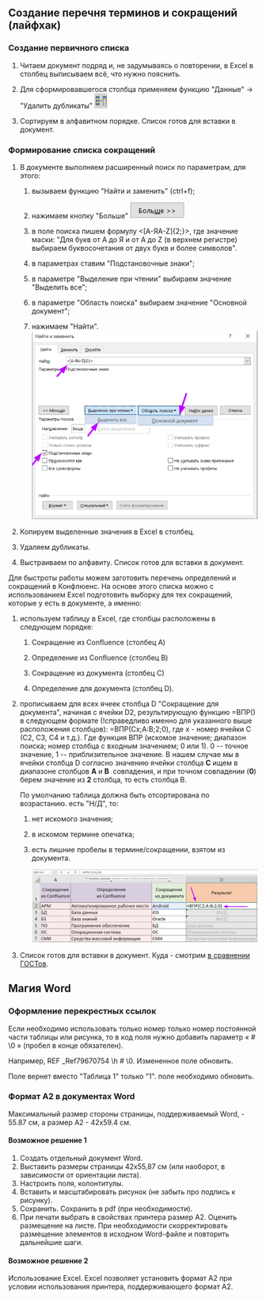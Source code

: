 
## Создание перечня терминов и сокращений (лайфхак)

### Создание первичного списка 

1.  Читаем документ подряд и, не задумываясь о повторении, в Excel в
    столбец выписываем всё, что нужно пояснить.

2.  Для сформировавшегося столбца применяем функцию "Данные" -> "Удалить дубликаты" ![Удаление](Дубликаты.png)

3.  Сортируем в алфавитном порядке. Список готов для вставки в документ.

### Формирование списка сокращений

1.  В документе выполняем расширенный поиск по параметрам, для этого:

    1.  вызываем функцию "Найти и заменить" (ctrl+f);

    2.  нажимаем кнопку "Больше"
        ![Больше](Больше.png)

    3.  в поле поиска пишем формулу <[А-ЯA-Z]{2;}>, где значение
        маски: "Для букв от А до Я и от A до Z (в верхнем регистре)
        выбираем буквосочетания от двух букв и более символов".

    4.  в параметрах ставим "Подстановочные знаки";

    5.  в параметре "Выделение при чтении" выбираем значение
        "Выделить все";

    6.  в параметре "Область поиска" выбираем значение "Основной
        документ";

    7.  нажимаем "Найти". ![Найти](Найти.png)

2.  Копируем выделенные значения в Excel в столбец.

3.  Удаляем дубликаты.

4.  Выстраиваем по алфавиту. Список готов для вставки в документ.

Для быстроты работы можем заготовить перечень определений и сокращений в Конфлюенс. На основе этого
списка можно с использованием Excel подготовить выборку для тех сокращений, которые у есть в документе, а именно:

1.  используем таблицу в Excel, где столбцы расположены в следующем
    порядке:

    1.  Сокращение из Confluence (столбец А)

    2.  Определение из Confluence (столбец В)

    3.  Сокращение из документа (столбец С)

    4.  Определение для документа (столбец D).

2.  прописываем для всех ячеек столбца D "Сокращение для документа",
    начиная с ячейки D2, результирующую функцию =ВПР() в следующем
    формате (!справедливо именно для указанного выше расположения
    столбцов): =ВПР(Cх;A:B;2;0), где х - номер ячейки С (С2, С3, С4 и
    т.д.).
    Где функция ВПР (искомое значение; диапазон поиска; номер столбца с
    входным значением; 0 или 1). 0 -- точное значение, 1 --
    приблизительное значение. В нашем случае мы в ячейки столбца D
    согласно значению ячейки столбца **С** ищем в диапазоне столбцов
    **А** и **В**  совпадения, и при точном совпадении (**0**) берем
    значение из **2** столбца, то есть столбца В.

    По умолчанию таблица должна быть отсортирована по возрастанию.
    есть "Н/Д", то:

    1.  нет искомого значения;

    2.  в искомом термине опечатка;

    3.  есть лишние пробелы в термине/сокращении, взятом из документа.

        ![Excel](Excel.png)

3.  Список готов для вставки в документ. Куда - смотрим [в сравнении ГОСТов](https://xoma-san.github.io/xoma-book/GOST/GOST-srav/).

## Магия Word

### Оформление перекрестных ссылок
Если необходимо использовать только номер только номер постоянной части
таблицы или рисунка, то в код поля нужно добавить параметр « \# \0 »
(пробел в конце обязателен). 

Например, REF \_Ref79670754 \h \# \0. Измененное поле обновить.

Поле вернет вместо "Таблица 1" только "1".  поле необходимо обновить.


### Формат А2 в документах Word

Максимальный размер стороны страницы, поддерживаемый Word, - 55.87 см, а размер
А2 - 42х59.4 см.

#### Возможное решение 1
1.  Создать отдельный документ Word.
2.  Выставить размеры страницы 42х55,87 см (или наоборот, в зависимости
    от ориентации листа).
3.  Настроить поля, колонтитулы.
4.  Вставить и масштабировать рисунок (не забыть про подпись к рисунку).
5.  Сохранить. Сохранить в pdf (при необходимости).
6.  При печати выбрать в свойствах принтера размер А2. Оценить
    размещение на листе. При необходимости скорректировать размещение
    элементов в исходном Word-файле и повторить дальнейшие шаги.

#### Возможное решение 2
Использование Excel. Excel позволяет установить формат А2 при условии
использования принтера, поддерживающего формат А2.